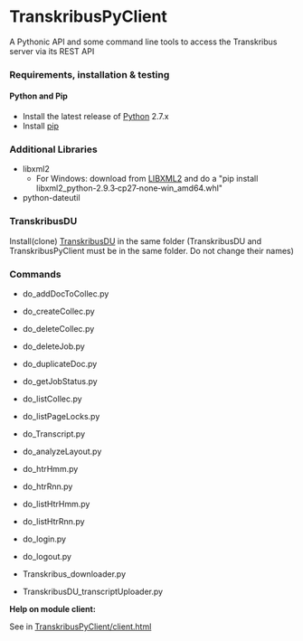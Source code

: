# TranskribusPyClient

A Pythonic API and some command line tools to access the Transkribus server via its REST API

### Requirements, installation & testing

#### Python and Pip

* Install the latest release of [Python] 2.7.x
* Install [pip]

### Additional Libraries

* libxml2
   * For Windows: download from [LIBXML2] and do a "pip install libxml2_python-2.9.3‑cp27‑none‑win_amd64.whl"
* python-dateutil

### TranskribusDU ###

Install(clone) [TranskribusDU] in the same folder (TranskribusDU and TranskribusPyClient must be in the same folder. Do not change their names)

### Commands ###

* do_addDocToCollec.py
* do_createCollec.py
* do_deleteCollec.py
* do_deleteJob.py
* do_duplicateDoc.py
* do_getJobStatus.py
* do_listCollec.py
* do_listPageLocks.py
* do_Transcript.py

* do_analyzeLayout.py
* do_htrHmm.py
* do_htrRnn.py
* do_listHtrHmm.py
* do_listHtrRnn.py

* do_login.py
* do_logout.py

* Transkribus_downloader.py
* TranskribusDU_transcriptUploader.py

**Help on module client:**

See in [TranskribusPyClient/client.html](http://htmlpreview.github.com/?https://github.com/Transkribus/TranskribusPyClient/blob/master/src/TranskribusPyClient/client.html
)


[Python]: <https://www.python.org>
[Pip]: <https://pip.pypa.io/en/stable/installing/>
[LIBXML2]: <http://www.lfd.uci.edu/~gohlke/pythonlibs/#libxml-python>
[TranskribusDU]: <https://github.com/Transkribus/TranskribusDU>
